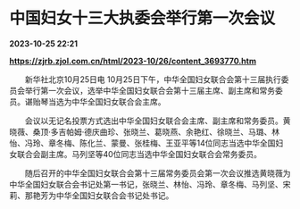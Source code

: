 # 中国妇女十三大执委会举行第一次会议

**2023-10-25 22:21**

**https://zjrb.zjol.com.cn/html/2023-10/26/content_3693770.htm**

　　新华社北京10月25日电 10月25日下午，中华全国妇女联合会第十三届执行委员会举行第一次会议，选举中华全国妇女联合会第十三届主席、副主席和常务委员。谌贻琴当选为中华全国妇女联合会主席。

　　会议以无记名投票方式选出中华全国妇女联合会主席、副主席和常务委员。黄晓薇、桑顶·多吉帕姆·德庆曲珍、张晓兰、葛晓燕、余艳红、徐晓兰、马璐、林怡、冯玲、章冬梅、陈化兰、蒙曼、张桂梅、王亚平等14位同志当选中华全国妇女联合会副主席。马列坚等40位同志当选中华全国妇女联合会常务委员。

　　随后召开的中华全国妇女联合会第十三届常务委员会第一次会议推选黄晓薇为中华全国妇女联合会书记处第一书记，张晓兰、林怡、冯玲、章冬梅、马列坚、宋莉、那艳芳为中华全国妇女联合会书记处书记。